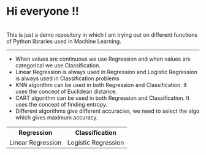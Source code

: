 <h1> Hi everyone !! </h1><br>
This is just a demo repository in which I am trying out on different functions of Python libraries used in Machine Learning.<br>
<hr>
<ul>
  <li>When values are continuous we use Regression and when values are categorical we use Classification.</li>
  <li>Linear Regression is always used in Regression and Logistic Regression is always used in Classification problems</li>
  <li>KNN algorithm can be used in both Regression and Classification. It uses the concept of Euclidean distance.</li>
  <li>CART algorithm can be used in both Regression and Classification. It uses the concept of finding entropy.</li>
  <li>Different algorithms give different accuracies, we need to select the algo which gives maximum accuracy.</li>
</ul>

<table>
  <th>Regression</th>
  <th>Classification</th>
  <tr>
    <td>Linear Regression</td>
    <td>Logistic Regression</td>
  </tr>
</table>
